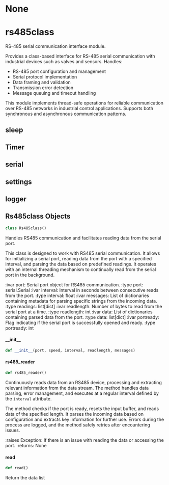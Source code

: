 # None

<a id="rs485class"></a>

# rs485class

RS-485 serial communication interface module.

Provides a class-based interface for RS-485 serial communication with
industrial devices such as valves and sensors. Handles:
- RS-485 port configuration and management
- Serial protocol implementation
- Data framing and validation
- Transmission error detection
- Message queuing and timeout handling

This module implements thread-safe operations for reliable communication
over RS-485 networks in industrial control applications. Supports both
synchronous and asynchronous communication patterns.

<a id="rs485class.sleep"></a>

## sleep

<a id="rs485class.Timer"></a>

## Timer

<a id="rs485class.serial"></a>

## serial

<a id="rs485class.settings"></a>

## settings

<a id="rs485class.logger"></a>

## logger

<a id="rs485class.Rs485class"></a>

## Rs485class Objects

```python
class Rs485class()
```

Handles RS485 communication and facilitates reading data from the serial port.

This class is designed to work with RS485 serial communication. It allows
for initializing a serial port, reading data from the port with a specified
interval, and parsing the data based on predefined readings. It operates with
an internal threading mechanism to continually read from the serial port in
the background.

:ivar port: Serial port object for RS485 communication.
:type port: serial.Serial
:ivar interval: Interval in seconds between consecutive reads from the port.
:type interval: float
:ivar messages: List of dictionaries containing metadata for parsing
                specific strings from the incoming data.
:type readings: list[dict]
:ivar readlength: Number of bytes to read from the serial port at a time.
:type readlength: int
:ivar data: List of dictionaries containing parsed data from the port.
:type data: list[dict]
:ivar portready: Flag indicating if the serial port is successfully opened and ready.
:type portready: int

<a id="rs485class.Rs485class.__init__"></a>

#### \_\_init\_\_

```python
def __init__(port, speed, interval, readlength, messages)
```

<a id="rs485class.Rs485class.rs485_reader"></a>

#### rs485\_reader

```python
def rs485_reader()
```

Continuously reads data from an RS485 device, processing and extracting relevant
information from the data stream. The method handles data parsing, error management,
and executes at a regular interval defined by the `interval` attribute.

The method checks if the port is ready, resets the input buffer, and reads data
of the specified length. It parses the incoming data based on configuration and
extracts key information for further use. Errors during the process are logged,
and the method safely retries after encountering issues.

:raises Exception: If there is an issue with reading the data or accessing the
    port.
:returns: None

<a id="rs485class.Rs485class.read"></a>

#### read

```python
def read()
```

Return the data list

